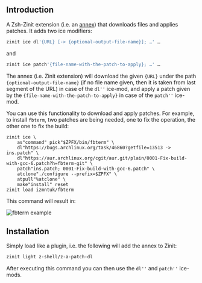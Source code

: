 ## Introduction

A Zsh-Zinit extension (i.e. an
[annex](../Annexes/)) that downloads files and
applies patches. It adds two ice modifiers:

```zsh
zinit ice dl'{URL} [-> {optional-output-file-name}]; …' …
```

and

```zsh
zinit ice patch'{file-name-with-the-patch-to-apply}; …' …
```

The annex (i.e. Zinit extension) will download the given `{URL}` under the
path `{optional-output-file-name}` (if no file name given, then it is taken from
last segment of the URL) in case of the `dl''` ice-mod, and apply a patch given
by the `{file-name-with-the-patch-to-apply}` in case of the `patch''` ice-mod.

You can use this functionality to download and apply patches. For example, to
install `fbterm`, two patches are being needed, one to fix the operation, the
other one to fix the build:

```zsn
zinit ice \
    as"command" pick"$ZPFX/bin/fbterm" \
    dl"https://bugs.archlinux.org/task/46860?getfile=13513 -> ins.patch" \
    dl"https://aur.archlinux.org/cgit/aur.git/plain/0001-Fix-build-with-gcc-6.patch?h=fbterm-git" \
    patch"ins.patch; 0001-Fix-build-with-gcc-6.patch" \
    atclone"./configure --prefix=$ZPFX" \
    atpull"%atclone" \
    make"install" reset
zinit load izmntuk/fbterm
```

This command will result in:

![fbterm
example](https://raw.githubusercontent.com/z-shell/z-a-patch-dl/main/images/fbterm-ex.png)

## Installation

Simply load like a plugin, i.e. the following will add the annex to Zinit:

```zsh
zinit light z-shell/z-a-patch-dl
```

After executing this command you can then use the `dl''` and `patch''` ice-mods.

<!-- vim:set ft=markdown tw=80 et sw=4 sts=4: -->
